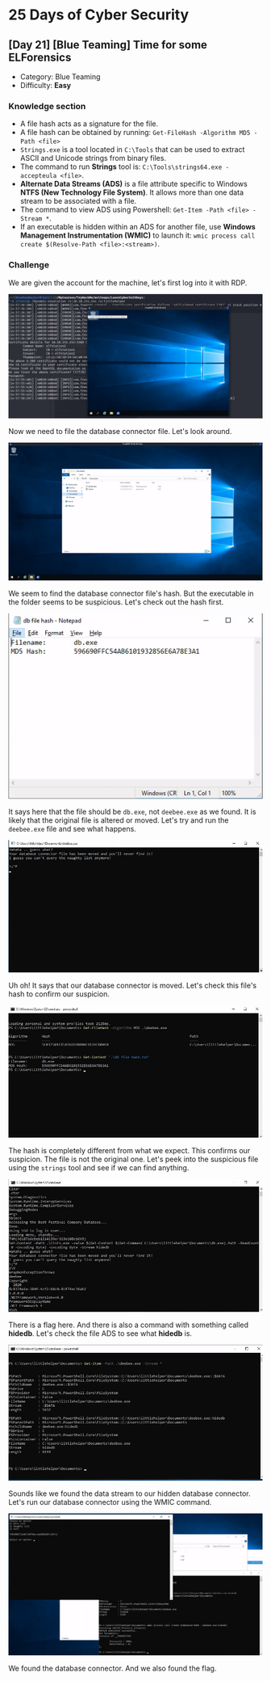 # 25 Days of Cyber Security

## [Day 21] [Blue Teaming] Time for some ELForensics

* Category: Blue Teaming
* Difficulty: **Easy**

### Knowledge section

* A file hash acts as a signature for the file.
* A file hash can be obtained by running: `Get-FileHash -Algorithm MD5 -Path <file>`
* `Strings.exe` is a tool located in `C:\Tools` that can be used to extract ASCII and Unicode strings from binary files.
* The command to run **Strings** tool is: `C:\Tools\strings64.exe -accepteula <file>`.
* **Alternate Data Streams (ADS)** is a file attribute specific to Windows **NTFS (New Technology File System)**. It allows more than one data stream to be associated with a file.
* The command to view ADS using Powershell: `Get-Item -Path <file> -Stream *`.
* If an executable is hidden within an ADS for another file, use **Windows Management Instrumentation (WMIC)** to launch it: `wmic process call create $(Resolve-Path <file>:<stream>)`.

### Challenge

We are given the account for the machine, let's first log into it with RDP.

![](rdp.png)

Now we need to file the database connector file. Let's look around.

![](documents.png)

We seem to find the database connector file's hash. But the executable in the folder seems to be suspicious. Let's check out the hash first.

![](hash.png)

It says here that the file should be `db.exe`, not `deebee.exe` as we found. It is likely that the original file is altered or moved. Let's try and run the `deebee.exe` file and see what happens.

![](deebee.png)

Uh oh! It says that our database connector is moved. Let's check this file's hash to confirm our suspicion.

![](deebee-hash.png)

The hash is completely different from what we expect. This confirms our suspicion. The file is not the original one. Let's peek into the suspicious file using the `strings` tool and see if we can find anything.

![](strings.png)

There is a flag here. And there is also a command with something called **hidedb**. Let's check the file ADS to see what **hidedb** is.

![](ads.png)

Sounds like we found the data stream to our hidden database connector. Let's run our database connector using the WMIC command.

![](wmic.png)

We found the database connector. And we also found the flag.